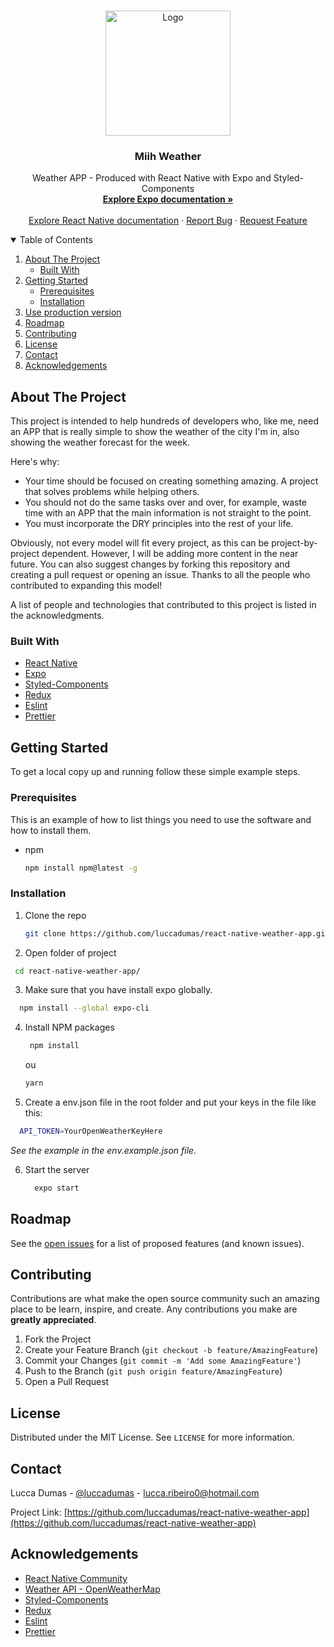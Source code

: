 <!-- PROJECT LOGO -->
<br />
<p align="center">
  <a href="https://github.com/luccadumas/">
    <img src="https://i.pinimg.com/originals/06/c4/f7/06c4f70ec5931e2342e703e8a3f0a253.png" alt="Logo" width="200" height="200">
  </a>

  <h3 align="center">Miih Weather</h3>

  <p align="center">
    Weather APP - Produced with React Native with Expo and Styled-Components
    <br />
    <a href="https://docs.expo.dev"><strong>Explore Expo documentation »</strong></a>
    <br />
    <br />
    <a href="https://reactnative.dev/docs/getting-started">Explore React Native documentation</a>
    ·
    <a href="https://github.com/luccadumas/react-native-weather-app/issues">Report Bug</a>
    ·
    <a href="https://github.com/luccadumas/react-native-weather-app/issues">Request Feature</a>
  </p>
</p>



<!-- TABLE OF CONTENTS -->
<details open="open">
  <summary>Table of Contents</summary>
  <ol>
    <li>
      <a href="#about-the-project">About The Project</a>
      <ul>
        <li><a href="#built-with">Built With</a></li>
      </ul>
    </li>
    <li>
      <a href="#getting-started">Getting Started</a>
      <ul>
        <li><a href="#prerequisites">Prerequisites</a></li>
        <li><a href="#installation">Installation</a></li>
      </ul>
    </li>
    <li><a href="#use-production-version">Use production version</a></li>
    <li><a href="#roadmap">Roadmap</a></li>
    <li><a href="#contributing">Contributing</a></li>
    <li><a href="#license">License</a></li>
    <li><a href="#contact">Contact</a></li>
    <li><a href="#acknowledgements">Acknowledgements</a></li>
  </ol>
</details>



<!-- ABOUT THE PROJECT -->
## About The Project

This project is intended to help hundreds of developers who, like me, need an APP that is really simple to show the weather of the city I'm in, also showing the weather forecast for the week.

Here's why:

* Your time should be focused on creating something amazing. A project that solves problems while helping others.
* You should not do the same tasks over and over, for example, waste time with an APP that the main information is not straight to the point.
* You must incorporate the DRY principles into the rest of your life.

Obviously, not every model will fit every project, as this can be project-by-project dependent. However, I will be adding more content in the near future. You can also suggest changes by forking this repository and creating a pull request or opening an issue. Thanks to all the people who contributed to expanding this model!

A list of people and technologies that contributed to this project is listed in the acknowledgments.

### Built With

* [React Native](https://reactnative.dev)
* [Expo](https://docs.expo.dev)
* [Styled-Components](https://styled-components.com)
* [Redux](https://redux.js.org)
* [Eslint](https://eslint.org)
* [Prettier](https://prettier.io)



<!-- GETTING STARTED -->
## Getting Started

To get a local copy up and running follow these simple example steps.

### Prerequisites

This is an example of how to list things you need to use the software and how to install them.
* npm
  ```sh
  npm install npm@latest -g
  ```

### Installation

1. Clone the repo
   ```sh
   git clone https://github.com/luccadumas/react-native-weather-app.git
   ```
2. Open folder of project
 ```sh
  cd react-native-weather-app/
   ```
3. Make sure that you have install expo globally.

  ```sh
    npm install --global expo-cli
  ```

4. Install NPM packages
   ```sh
    npm install
   ```
   ou
   
   ```sh
   yarn
   ```
5. Create a env.json file in the root folder and put your keys in the file like this:

```sh
  API_TOKEN=YourOpenWeatherKeyHere
```

*See the example in the env.example.json file.*

6. Start the server
   ```sh
     expo start
   ```

<!-- ROADMAP -->
## Roadmap

See the [open issues](https://github.com/luccadumas/react-native-weather-app/issues) for a list of proposed features (and known issues).



<!-- CONTRIBUTING -->
## Contributing

Contributions are what make the open source community such an amazing place to be learn, inspire, and create. Any contributions you make are **greatly appreciated**.

1. Fork the Project
2. Create your Feature Branch (`git checkout -b feature/AmazingFeature`)
3. Commit your Changes (`git commit -m 'Add some AmazingFeature'`)
4. Push to the Branch (`git push origin feature/AmazingFeature`)
5. Open a Pull Request



<!-- LICENSE -->
## License

Distributed under the MIT License. See `LICENSE` for more information.



<!-- CONTACT -->
## Contact

Lucca Dumas - [@luccadumas](https://www.linkedin.com/in/lucca-dumas-36851b114) - lucca.ribeiro0@hotmail.com

Project Link: [https://github.com/luccadumas/react-native-weather-app](https://github.com/luccadumas/react-native-weather-app)



<!-- ACKNOWLEDGEMENTS -->
## Acknowledgements
* [React Native Community](https://reactnative.dev/help)
* [Weather API - OpenWeatherMap](https://openweathermap.org/api)
* [Styled-Components](https://styled-components.com)
* [Redux](https://redux.js.org)
* [Eslint](https://eslint.org)
* [Prettier](https://prettier.io)

